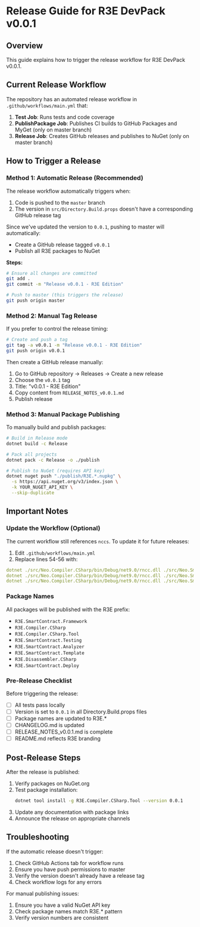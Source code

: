 # Release Guide for R3E DevPack v0.0.1

## Overview

This guide explains how to trigger the release workflow for R3E DevPack v0.0.1.

## Current Release Workflow

The repository has an automated release workflow in `.github/workflows/main.yml` that:

1. **Test Job**: Runs tests and code coverage
2. **PublishPackage Job**: Publishes CI builds to GitHub Packages and MyGet (only on master branch)
3. **Release Job**: Creates GitHub releases and publishes to NuGet (only on master branch)

## How to Trigger a Release

### Method 1: Automatic Release (Recommended)

The release workflow automatically triggers when:
1. Code is pushed to the `master` branch
2. The version in `src/Directory.Build.props` doesn't have a corresponding GitHub release tag

Since we've updated the version to `0.0.1`, pushing to master will automatically:
- Create a GitHub release tagged `v0.0.1`
- Publish all R3E packages to NuGet

**Steps:**
```bash
# Ensure all changes are committed
git add .
git commit -m "Release v0.0.1 - R3E Edition"

# Push to master (this triggers the release)
git push origin master
```

### Method 2: Manual Tag Release

If you prefer to control the release timing:

```bash
# Create and push a tag
git tag -a v0.0.1 -m "Release v0.0.1 - R3E Edition"
git push origin v0.0.1
```

Then create a GitHub release manually:
1. Go to GitHub repository → Releases → Create a new release
2. Choose the `v0.0.1` tag
3. Title: "v0.0.1 - R3E Edition"
4. Copy content from `RELEASE_NOTES_v0.0.1.md`
5. Publish release

### Method 3: Manual Package Publishing

To manually build and publish packages:

```bash
# Build in Release mode
dotnet build -c Release

# Pack all projects
dotnet pack -c Release -o ./publish

# Publish to NuGet (requires API key)
dotnet nuget push "./publish/R3E.*.nupkg" \
  -s https://api.nuget.org/v3/index.json \
  -k YOUR_NUGET_API_KEY \
  --skip-duplicate
```

## Important Notes

### Update the Workflow (Optional)

The current workflow still references `nccs`. To update it for future releases:

1. Edit `.github/workflows/main.yml`
2. Replace lines 54-56 with:
```yaml
dotnet ./src/Neo.Compiler.CSharp/bin/Debug/net9.0/rncc.dll ./src/Neo.SmartContract.Template/bin/Debug/nep17/Nep17Contract.csproj -o ./tests/Neo.SmartContract.Template.UnitTests/templates/neocontractnep17/Artifacts/
dotnet ./src/Neo.Compiler.CSharp/bin/Debug/net9.0/rncc.dll ./src/Neo.SmartContract.Template/bin/Debug/ownable/Ownable.csproj -o ./tests/Neo.SmartContract.Template.UnitTests/templates/neocontractowner/Artifacts/
dotnet ./src/Neo.Compiler.CSharp/bin/Debug/net9.0/rncc.dll ./src/Neo.SmartContract.Template/bin/Debug/oracle/OracleRequest.csproj -o ./tests/Neo.SmartContract.Template.UnitTests/templates/neocontractoracle/Artifacts/
```

### Package Names

All packages will be published with the R3E prefix:
- `R3E.SmartContract.Framework`
- `R3E.Compiler.CSharp`
- `R3E.Compiler.CSharp.Tool`
- `R3E.SmartContract.Testing`
- `R3E.SmartContract.Analyzer`
- `R3E.SmartContract.Template`
- `R3E.Disassembler.CSharp`
- `R3E.SmartContract.Deploy`

### Pre-Release Checklist

Before triggering the release:

- [ ] All tests pass locally
- [ ] Version is set to `0.0.1` in all Directory.Build.props files
- [ ] Package names are updated to R3E.*
- [ ] CHANGELOG.md is updated
- [ ] RELEASE_NOTES_v0.0.1.md is complete
- [ ] README.md reflects R3E branding

## Post-Release Steps

After the release is published:

1. Verify packages on NuGet.org
2. Test package installation:
   ```bash
   dotnet tool install -g R3E.Compiler.CSharp.Tool --version 0.0.1
   ```
3. Update any documentation with package links
4. Announce the release on appropriate channels

## Troubleshooting

If the automatic release doesn't trigger:
1. Check GitHub Actions tab for workflow runs
2. Ensure you have push permissions to master
3. Verify the version doesn't already have a release tag
4. Check workflow logs for any errors

For manual publishing issues:
1. Ensure you have a valid NuGet API key
2. Check package names match R3E.* pattern
3. Verify version numbers are consistent